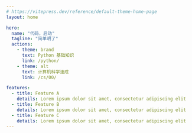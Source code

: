 ```yaml
---
# https://vitepress.dev/reference/default-theme-home-page
layout: home

hero:
  name: "代码，启动"
  tagline: "简单明了"
  actions:
    - theme: brand
      text: Python 基础知识
      link: /python/
    - theme: alt
      text: 计算机科学速成
      link: /cs/00/

features:
  - title: Feature A
    details: Lorem ipsum dolor sit amet, consectetur adipiscing elit
  - title: Feature B
    details: Lorem ipsum dolor sit amet, consectetur adipiscing elit
  - title: Feature C
    details: Lorem ipsum dolor sit amet, consectetur adipiscing elit
---
```


